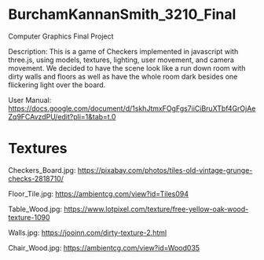 # BurchamKannanSmith_3210_Final
Computer Graphics Final Project

Description:
This is a game of Checkers implemented in javascript with three.js, using models, textures, lighting, user movement, and camera movement. We decided to have the scene look like a run down room with dirty walls and floors as well as have the whole room dark besides one flickering light over the board.

User Manual: https://docs.google.com/document/d/1skhJtmxFOgFgs7iiCiBruXTbf4GrOjAeZq9FCAvzdPU/edit?pli=1&tab=t.0

# Textures 
Checkers_Board.jpg: https://pixabay.com/photos/tiles-old-vintage-grunge-checks-2818710/

Floor_Tile.jpg: https://ambientcg.com/view?id=Tiles094

Table_Wood.jpg: https://www.lotpixel.com/texture/free-yellow-oak-wood-texture-1090

Walls.jpg: https://jooinn.com/dirty-texture-2.html 

Chair_Wood.jpg: https://ambientcg.com/view?id=Wood035
